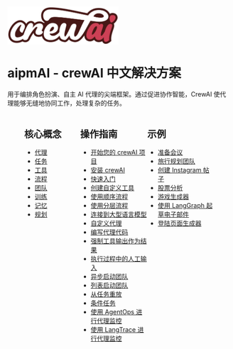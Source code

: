 <img src='./crew_only_logo.png' width='250' class='mb-10'/>

# aipmAI - crewAI 中文解决方案

用于编排角色扮演、自主 AI 代理的尖端框架。通过促进协作智能，CrewAI 使代理能够无缝地协同工作，处理复杂的任务。

<div style="display:flex; margin:0 auto; justify-content: center;">
    <div style="width:25%">
        <h2>核心概念</h2>
        <ul>
            <li>
                <a href="./core-concepts/Agents">
                    代理
                </a>
            </li>
            <li>
                <a href="./core-concepts/Tasks">
                    任务
                </a>
            </li>
            <li>
                <a href="./core-concepts/Tools">
                    工具
                </a>
            </li>
            <li>
                <a href="./core-concepts/Processes">
                    流程
                </a>
            </li>
            <li>
                <a href="./core-concepts/Crews">
                    团队
                </a>
            </li>
            <li>
                <a href="./core-concepts/Training-Crew">
                    训练
                </a>
            </li>
            <li>
                <a href="./core-concepts/Memory">
                    记忆
                </a>
            </li>
            <li>
                <a href="./core-concepts/Planning">
                    规划
                </a>
            </li>
        </ul>
    </div>
    <div style="width:30%">
        <h2>操作指南</h2>
        <ul>
            <li>
                <a href="./how-to/Start-a-New-CrewAI-Project">
                    开始您的 crewAI 项目
                </a>
            </li>
            <li>
                <a href="./how-to/Installing-CrewAI">
                    安装 crewAI
                </a>
            </li>
            <li>
                <a href="./how-to/Creating-a-Crew-and-kick-it-off">
                    快速入门
                </a>
            </li>
            <li>
                <a href="./how-to/Create-Custom-Tools">
                    创建自定义工具
                </a>
            </li>
            <li>
                <a href="./how-to/Sequential">
                    使用顺序流程
                </a>
            </li>
            <li>
                <a href="./how-to/Hierarchical">
                    使用分层流程
                </a>
            </li>
            <li>
                <a href="./how-to/LLM-Connections">
                    连接到大型语言模型
                </a>
            </li>
            <li>
                <a href="./how-to/Customizing-Agents">
                    自定义代理
                </a>
            </li>
            <li>
                <a href="./how-to/Coding-Agents">
                    编写代理代码
                </a>
            </li>
            <li>
                <a href="./how-to/Force-Tool-Ouput-as-Result">
                    强制工具输出作为结果
                </a>
            </li>
            <li>
                <a href="./how-to/Human-Input-on-Execution">
                    执行过程中的人工输入
                </a>
            </li>
            <li>
                <a href="./how-to/Kickoff-async">
                    异步启动团队
                </a>
            </li>
            <li>
                <a href="./how-to/Kickoff-for-each">
                    列表启动团队
                </a>
            </li>
            <li>
                <a href="./how-to/Replay-tasks-from-latest-Crew-Kickoff">
                    从任务重放
                </a>
            </li>
            <li>
                <a href="./how-to/Conditional-Tasks">
                    条件任务
                </a>
            </li>
            <li>
                <a href="./how-to/AgentOps-Observability">
                    使用 AgentOps 进行代理监控
                </a>
            </li>
            <li>
                <a href="./how-to/Langtrace-Observability">
                    使用 LangTrace 进行代理监控
                </a>
            </li>
        </ul>
    </div>
    <div style="width:30%">
        <h2>示例</h2>
        <ul>
            <li>
                <a target='_blank' href="https://github.com/aithoughts/aipmAI-examples/tree/main/prep-for-a-meeting">
                    准备会议
                </a>
            </li>
            <li>
                <a target='_blank' href="https://github.com/aithoughts/aipmAI-examples/tree/main/trip_planner">
                    旅行规划团队
                </a>
            </li>
            <li>
                <a target='_blank' href="https://github.com/aithoughts/aipmAI-examples/tree/main/instagram_post">
                    创建 Instagram 帖子
                </a>
            </li>
            <li>
                <a target='_blank' href="https://github.com/aithoughts/aipmAI-examples/tree/main/stock_analysis">
                    股票分析
                </a>
            </li>
            <li>
                <a target='_blank' href="https://github.com/aithoughts/aipmAI-examples/tree/main/game-builder-crew">
                    游戏生成器
                </a>
            </li>
            <li>
                <a target='_blank' href="https://github.com/aithoughts/aipmAI-examples/tree/main/CrewAI-LangGraph">
                    使用 LangGraph 起草电子邮件
                </a>
            </li>
            <li>
                <a target='_blank' href="https://github.com/aithoughts/aipmAI-examples/tree/main/landing_page_generator">
                    登陆页面生成器
                </a>
            </li>
        </ul>
    </div>
</div>
